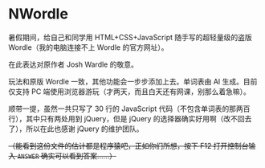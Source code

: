 # NWordle

暑假期间，给自己和同学用 HTML+CSS+JavaScript 随手写的超轻量级的盗版 Wordle（我的电脑连接不上 Wordle 的官方网址）。

在此表达对原作者 Josh Wardle 的敬意。

玩法和原版 Wordle 一致，其他功能会一步步添加上去。单词表由 AI 生成。目前仅支持 PC 端使用浏览器游玩（才两天，而且白天还有网课，别那么着急嘛）。

顺带一提，虽然一共只写了 30 行的 JavaScript 代码（不包含单词表的那两百行），其中只有两处用到 jQuery，但是 jQuery 的选择器确实好用啊（改不回去了），所以在此也感谢 jQuery 的维护团队。

~~（能看到这份文件的估计都是程序猿吧，正如你们所想，按下 F12 打开控制台输入 `ANSWER` 确实可以看到答案……）~~
